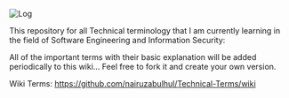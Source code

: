 

![Log](https://pixojo.com/wp-content/uploads/2014/07/coding_by_kimmax3110-d7qp4fx1.jpg)


This repository for all Technical terminology that I am currently learning in the field of Software Engineering and Information Security:

All of the important terms with their basic explanation will be added periodically to this wiki... Feel free to fork it and create your own version.


 Wiki Terms: https://github.com/nairuzabulhul/Technical-Terms/wiki






